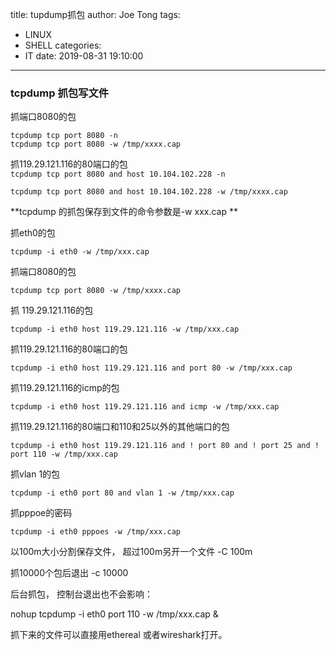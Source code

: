 title: tupdump抓包
author: Joe Tong
tags:
  - LINUX
  - SHELL
categories:
  - IT
date: 2019-08-31 19:10:00
---
### tcpdump 抓包写文件

抓端口8080的包  
```
tcpdump tcp port 8080 -n 
tcpdump tcp port 8080 -w /tmp/xxxx.cap
```

抓119.29.121.116的80端口的包   
`tcpdump tcp port 8080 and host 10.104.102.228 -n`

`tcpdump tcp port 8080 and host 10.104.102.228 -w /tmp/xxxx.cap
`

**tcpdump 的抓包保存到文件的命令参数是-w xxx.cap ** 

抓eth0的包    

`tcpdump -i eth0 -w /tmp/xxx.cap`

抓端口8080的包  

`tcpdump tcp port 8080 -w /tmp/xxxx.cap
` 

抓 119.29.121.116的包  

`tcpdump -i eth0 host 119.29.121.116 -w /tmp/xxx.cap`  

抓119.29.121.116的80端口的包  

`tcpdump -i eth0 host 119.29.121.116 and port 80 -w /tmp/xxx.cap`


抓119.29.121.116的icmp的包

`tcpdump -i eth0 host 119.29.121.116 and icmp -w /tmp/xxx.cap`


抓119.29.121.116的80端口和110和25以外的其他端口的包  

`tcpdump -i eth0 host 119.29.121.116 and ! port 80 and ! port 25 and ! port 110 -w /tmp/xxx.cap`

抓vlan 1的包   

`tcpdump -i eth0 port 80 and vlan 1 -w /tmp/xxx.cap`

抓pppoe的密码  

`tcpdump -i eth0 pppoes -w /tmp/xxx.cap`  

以100m大小分割保存文件， 超过100m另开一个文件 -C 100m  

抓10000个包后退出 -c 10000  

后台抓包， 控制台退出也不会影响：  

nohup tcpdump -i eth0 port 110 -w /tmp/xxx.cap &amp;  

抓下来的文件可以直接用ethereal 或者wireshark打开。 
